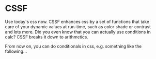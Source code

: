 # CSSF

Use today's css now. CSSF enhances css by a set of functions that take care of your dynamic values at run-time, such as color shade or contrast and lots more. Did you even know that you can actually use conditions in calc? CSSF breaks it down to arithmetics. 

From now on, you can do conditionals in css, e.g. something like the following...
